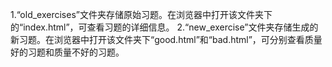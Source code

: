 

1.“old_exercises”文件夹存储原始习题。在浏览器中打开该文件夹下的“index.html”，可查看习题的详细信息。
2.“new_exercise”文件夹存储生成的新习题。在浏览器中打开该文件夹下“good.html”和“bad.html”，可分别查看质量好的习题和质量不好的习题。